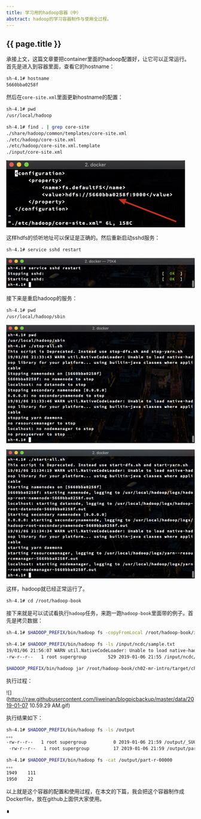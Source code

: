 ```yaml
---
title: 学习用的hadoop容器（中）
abstract: hadoop的学习容器制作与使用全过程。
---
```


## {{ page.title }}


承接上文，这篇文章要把container里面的hadoop配置好，让它可以正常运行。首先是进入到容器里面，查看它的hostname：

```bash
sh-4.1# hostname
5660bba0258f
```

然后在`core-site.xml`里面更新hostname的配置：

```bash
sh-4.1# pwd
/usr/local/hadoop
```

```bash
sh-4.1# find . | grep core-site
./share/hadoop/common/templates/core-site.xml
./etc/hadoop/core-site.xml
./etc/hadoop/core-site.xml.template
./input/core-site.xml
```

![](https://raw.githubusercontent.com/liweinan/blogpicbackup/master/data/CF18D451-7DEE-4134-AD9A-A9EB8A260014.png)

这样hdfs的侦听地址可以保证是正确的。然后重新启动sshd服务：

```bash
sh-4.1# service sshd restart
```

![](https://raw.githubusercontent.com/liweinan/blogpicbackup/master/data/D9B696BE-8B1D-4A83-911D-FD0688CF5BA1.png)

接下来是重启hadoop的服务：

```bash
sh-4.1# pwd
/usr/local/hadoop/sbin
```

![](https://raw.githubusercontent.com/liweinan/blogpicbackup/master/data/24848CF0-3642-4EEE-96EB-99E6F5404C52.png)

![](https://raw.githubusercontent.com/liweinan/blogpicbackup/master/data/BBFC2A4C-C042-4EBC-9637-B43AD9035F46.png)

这样，hadoop就已经正常运行了。

```bash
sh-4.1# cd /root/hadoop-book
```

接下来就是可以试试看执行`hadoop`任务，来跑一跑`hadoop-book`里面带的例子。首先是拷贝数据：

```bash
sh-4.1# $HADOOP_PREFIX/bin/hadoop fs -copyFromLocal /root/hadoop-book/input /input2
```

```bash
sh-4.1# $HADOOP_PREFIX/bin/hadoop fs -ls /input/ncdc/sample.txt
19/01/06 21:56:07 WARN util.NativeCodeLoader: Unable to load native-hadoop library for your platform... using builtin-java classes where applicable
-rw-r--r--   1 root supergroup        529 2019-01-06 21:55 /input/ncdc/sample.txt
```

```bash
$HADOOP_PREFIX/bin/hadoop jar /root/hadoop-book/ch02-mr-intro/target/ch02-mr-intro-4.0.jar MaxTemperature /input/ncdc/sample.txt /output
```

执行过程：

![](https://raw.githubusercontent.com/liweinan/blogpicbackup/master/data/2019-01-07 10.59.29 AM.gif)

执行结果如下：

```bash
sh-4.1# $HADOOP_PREFIX/bin/hadoop fs -ls /output
。。。
-rw-r--r--   1 root supergroup          0 2019-01-06 21:59 /output/_SUCCESS
 -rw-r--r--   1 root supergroup         17 2019-01-06 21:59 /output/part-r-00000
```

```bash
sh-4.1# $HADOOP_PREFIX/bin/hadoop fs -cat /output/part-r-00000
。。。
1949	111
1950	22
```

以上就是这个容器的配置和使用过程，在本文的下篇，我会把这个容器制作成Dockerfile，放在github上面供大家使用。

∎


